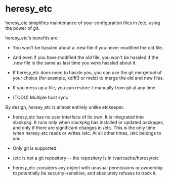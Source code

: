 # heresy_etc

heresy_etc simplifies maintenance of your configuration files in /etc, using 
the power of git.

heresy_etc's benefits are:

* You won't be hassled about a .new file if you never modified the old file.

* And even if you have modified the old file, you won't be hassled if the
.new file is the same as last time you were hassled about it.

* If heresy_etc does need to hassle you, you can use the git mergetool of your
choice (for example, kdiff3 or meld) to merge the old and new files.

* If you mess up a file, you can restore it manually from git at any time.

* (TODO) Multiple host sync

By design, heresy_etc is almost entirely unlike etckeeper.

* heresy_etc has no user interface of its own.  It is integrated into slackpkg.
It runs only when slackpkg has installed or updated packages, and only if there
are significant changes in /etc.  This is the only time when heresy_etc reads
or writes /etc. At all other times, /etc belongs to you.

* Only git is supported.

* /etc is not a git repository -- the repository is in /var/cache/heresy/etc

* heresy_etc considers any object with unusual permissions or ownership to
potentially be security-sensitive, and absolutely refuses to track it.

